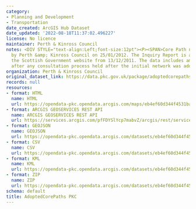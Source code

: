 ```yaml
---
category:
- Planning and Development
- Transportation
date_created: ArcGIS Hub Dataset
date_updated: '2022-08-18T11:37:02.496227'
license: No licence
maintainer: Perth & Kinross Council
notes: <DIV STYLE="text-align:Left;font-size:12pt"><P><SPAN>Core Path network adopted
  by Perth &amp; Kinross Council on 25/01/2012. The Inquiry Report is available on
  the Scottish Government website from 13/12/2011. The data includes amendments made
  after any consultation process held after the initial network was adopted.</SPAN></P></DIV>
organization: Perth & Kinross Council
original_dataset_link: https://data.pkc.gov.uk/package/adoptedcorepaths-pkc
records: null
resources:
- format: HTML
  name: HTML
  url: https://opendata-pkc.opendata.arcgis.com/maps/eb4ef60d344f4531ba2c628686e6cb15_0
- format: ARCGIS GEOSERVICES REST API
  name: ARCGIS GEOSERVICES REST API
  url: https://services.arcgis.com/pfFDYSlYcp7mabvZ/arcgis/rest/services/AdoptedCorePaths_PKC/FeatureServer/0
- format: GEOJSON
  name: GEOJSON
  url: https://opendata-pkc.opendata.arcgis.com/datasets/eb4ef60d344f4531ba2c628686e6cb15_0.geojson?outSR=%7B%22latestWkid%22%3A27700%2C%22wkid%22%3A27700%7D
- format: CSV
  name: CSV
  url: https://opendata-pkc.opendata.arcgis.com/datasets/eb4ef60d344f4531ba2c628686e6cb15_0.csv?outSR=%7B%22latestWkid%22%3A27700%2C%22wkid%22%3A27700%7D
- format: KML
  name: KML
  url: https://opendata-pkc.opendata.arcgis.com/datasets/eb4ef60d344f4531ba2c628686e6cb15_0.kml?outSR=%7B%22latestWkid%22%3A27700%2C%22wkid%22%3A27700%7D
- format: ZIP
  name: ZIP
  url: https://opendata-pkc.opendata.arcgis.com/datasets/eb4ef60d344f4531ba2c628686e6cb15_0.zip?outSR=%7B%22latestWkid%22%3A27700%2C%22wkid%22%3A27700%7D
schema: default
title: AdoptedCorePaths PKC
---
```

